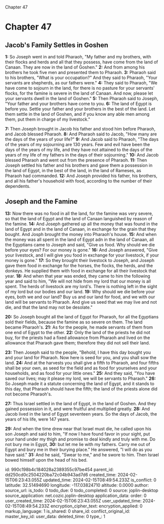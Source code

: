 Chapter 47

# Chapter 47

## Jacob's Family Settles in Goshen

**1:** So Joseph went in and told Pharaoh, "My father and my brothers, with their flocks and herds and all that they possess, have come from the land of Canaan. They are now in the land of Goshen."
**2:** And from among his brothers he took five men and presented them to Pharaoh.
**3:** Pharaoh said to his brothers, "What is your occupation?" And they said to Pharaoh, "Your servants are shepherds, as our fathers were."
**4:** They said to Pharaoh, "We have come to sojourn in the land, for there is no pasture for your servants' flocks, for the famine is severe in the land of Canaan. And now, please let your servants dwell in the land of Goshen."
**5:** Then Pharaoh said to Joseph, "Your father and your brothers have come to you.
**6:** The land of Egypt is before you. Settle your father and your brothers in the best of the land. Let them settle in the land of Goshen, and if you know any able men among them, put them in charge of my livestock."

**7:** Then Joseph brought in Jacob his father and stood him before Pharaoh, and Jacob blessed Pharaoh.
**8:** And Pharaoh said to Jacob, "How many are the days of the years of your life?"
**9:** And Jacob said to Pharaoh, "The days of the years of my sojourning are 130 years. Few and evil have been the days of the years of my life, and they have not attained to the days of the years of my life of my fathers in the days of their sojourning."
**10:** And Jacob blessed Pharaoh and went out from the presence of Pharaoh.
**11:** Then Joseph settled his father and his brothers and gave them a possession in the land of Egypt, in the best of the land, in the land of Rameses, as Pharaoh had commanded.
**12:** And Joseph provided his father, his brothers, and all his father's household with food, according to the number of their dependents.

## Joseph and the Famine

**13:** Now there was no food in all the land, for the famine was very severe, so that the land of Egypt and the land of Canaan languished by reason of the famine.
**14:** And Joseph gathered up all the money that was found in the land of Egypt and in the land of Canaan, in exchange for the grain that they bought. And Josph brought the money into Pharaoh's house.
**15:** And when the money was all spent in the land of Egypt adn in the land of Canaan, all the Egyptians came to Joseph and said, "Give us food. Why should we die before your eyes? For our money is gone."
**16:** And Joseph answered, "Give your livestock, and I will give you food in exchange for your livestock, if your money is gone."
**17:** So they brought their livestock to Joseph, and Joseph gave them food in exchange for the horses, the flocks, the herds, and the donkeys. He supplied them with food in exchange for all their livestock that year.
**18:** And when that year was ended, they came to him the following year and said to him, "We will not hide from my lord that our money is all spent. The herds of livestock are my lord's. There is nothing left in the sight of my lord but our bodies and our land.
**19:** Why should we die before your eyes, both we and our land? Buy us and our land for food, and we with our land will be servants to Pharaoh. And give us seed that we may live and not die, and that the land may not be desolate."

**20:** So Joseph bought all the land of Egypt for Pharaoh, for all the Egyptians sold their fields, because the famine as so severe on them. The land became Pharaoh's.
**21:** As for the people, he made servants of them from one end of Egypt to the other.
**22:** Only the land of the priests he did not buy, for the priests had a fixed allowance from Pharaoh and lived on the allowance that Pharaoh gave them; therefore they did not sell their land.

**23:** Then Joseph said to the people, "Behold, I have this day bought you and your land for Pharaoh. Now here is seed for you, and you shall sow the land.
**24:** And at the harvests you shall give a fifth to Pharaoh, and four fifths shall be your own, as seed for the field and as food for yourselves and your households, and as food for your little ones."
**25:** And they said, "You have saved our lives; may it please my lord, we will be servants to Pharaoh."
**26:** So Joseph made it a statute concerning the land of Egypt, and it stands to this day, that Pharaoh should have the fifth; the land of the priests alone did not become Pharaoh's.

**27:** Thus Israel settled in the land of Egypt, in the land of Goshen. And they gained possession in it, and were fruitful and multiplied greatly.
**28:** And Jacob lived in the land of Egypt seventeen years. So the days of Jacob, the years of his life, were 147 years.

**29:** And when the time drew near that Israel must die, he called upon his son Joseph and said to him, "If now I have found favor in your sight, put your hand under my thigh and promise to deal kindly and truly with me. Do not bury me in Egypt,
**30:** but let me lie with my fathers. Carry me out of Egypt and bury me in their burying place." He answered, "I will do as you have said."
**31:** And he said, "Swear to me," and he swore to him. Then Israel bowed himself upon the head of his bed.


id: 990c198b4c184028a2389355c97be454
parent_id: dd250cd0c2504220ba72c04b943ad7d6
created_time: 2024-02-15T06:23:43.055Z
updated_time: 2024-02-15T08:49:54.233Z
is_conflict: 0
latitude: 32.51494690
longitude: -117.03824710
altitude: 0.0000
author: 
source_url: 
is_todo: 0
todo_due: 0
todo_completed: 0
source: joplin-desktop
source_application: net.cozic.joplin-desktop
application_data: 
order: 0
user_created_time: 2024-02-15T06:23:43.055Z
user_updated_time: 2024-02-15T08:49:54.233Z
encryption_cipher_text: 
encryption_applied: 0
markup_language: 1
is_shared: 0
share_id: 
conflict_original_id: 
master_key_id: 
user_data: 
deleted_time: 0
type_: 1